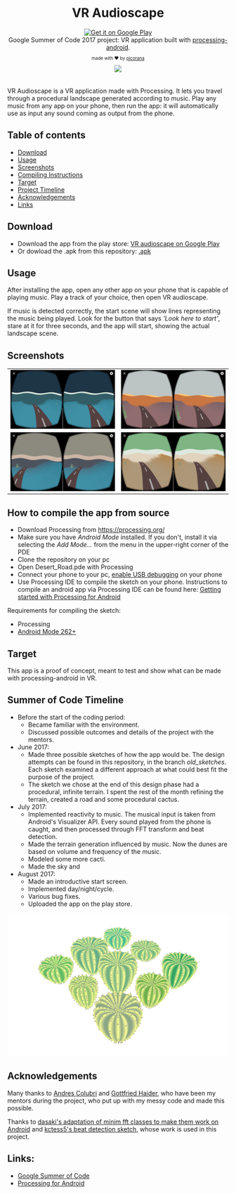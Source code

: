 <div align="center">
<h1>VR Audioscape</h1>
<a href='https://play.google.com/store/apps/details?id=com.picorana.vraudioscape&pcampaignid=MKT-Other-global-all-co-prtnr-py-PartBadge-Mar2515-1'><img alt='Get it on Google Play' width=150 src='https://play.google.com/intl/en_us/badges/images/generic/en_badge_web_generic.png'/></a>
<div>Google Summer of Code 2017 project: VR application built with <a href="https://github.com/processing/processing-android">processing-android</a>.</div>
<p style="font-size:10px">made with ♥ by <a href="https://picorana.github.io">picorana</a></p>
</div>

<div align="center">
  <img src="docs/index4.gif">
</div>
<br>

VR Audioscape is a VR application made with Processing.
It lets you travel through a procedural landscape generated according to music. Play any music from any app on your phone, then run the app: it will automatically use as input any sound coming as output from the phone.

## Table of contents
- [Download](#download)
- [Usage](#usage)
- [Screenshots](#screenshots)
- [Compiling Instructions](#how-to-compile-the-app-from-source)
- [Target](#target)
- [Project Timeline](#summer-of-code-timeline)
- [Acknowledgements](#acknowledgements)
- [Links](#links)

## Download
- Download the app from the play store: [VR audioscape on Google Play](https://play.google.com/store/apps/details?id=com.picorana.vraudioscape)
- Or dowload the .apk from  this repository: [.apk ](https://github.com/picorana/VR_Demo_GSoC17/blob/master/Desert_Road/build/desert_road_release_signed_aligned.apk)

## Usage
After installing the app, open any other app on your phone that is capable of playing music. Play a track of your choice, then open VR audioscape.

If music is detected correctly, the start scene will show lines representing the music being played. Look for the button that says *'Look here to start'*, stare at it for three seconds, and the app will start, showing the actual landscape scene.

## Screenshots
<table style="width:100%">
 <tr>
   <td><img src='docs/screen1.png'></td>
   <td><img src='docs/screen2.png'></td>
 </tr>
 <tr>
   <td><img src='docs/screen3.png'></td>
   <td><img src='docs/screen4.png'></td>
 </tr>
</table>

## How to compile the app from source
* Download Processing from https://processing.org/
* Make sure you have *Android Mode* installed. If you don't, install it via selecting the *Add Mode...* from the menu in the upper-right corner of the PDE
* Clone the repository on your pc
* Open Desert_Road.pde with Processing
* Connect your phone to your pc, [enable USB debugging](https://developer.android.com/studio/run/device.html#setting-up) on your phone
* Use Processing IDE to compile the sketch on your phone. Instructions to compile an android app via Processing IDE can be found here: [Getting started with Processing for Android](http://android.processing.org/tutorials/getting_started/index.html)

Requirements for compiling the sketch:
* Processing
* [Android Mode 262+](https://github.com/processing/processing-android/releases)

## Target
This app is a proof of concept, meant to test and show what can be made with processing-android in VR.


## Summer of Code Timeline
* Before the start of the coding period:
    - Became familiar with the environment.
    - Discussed possible outcomes and details of the project with the mentors.
* June 2017:
    - Made three possible sketches of how the app would be. The design attempts can be found in this repository, in the branch *old_sketches*. Each sketch examined a different approach at what could best fit the purpose of the project.
    - The sketch we chose at the end of this design phase had a procedural, infinite terrain. I spent the rest of the month refining the terrain, created a road and some procedural cactus.
* July 2017:
    - Implemented reactivity to music. The musical input is taken from Android's Visualizer API. Every sound played from the phone is caught, and then processed through FFT transform and beat detection.
    - Made the terrain generation influenced by music. Now the dunes are based on volume and frequency of the music.
    - Modeled some more cacti.
    - Made the sky and
* August 2017:
    - Made an introductive start screen.
    - Implemented day/night/cycle.
    - Various bug fixes.
    - Uploaded the app on the play store.

<img src="docs/cacti.png">


## Acknowledgements
Many thanks to [Andres Colubri](https://github.com/codeanticode) and [Gottfried Haider](https://github.com/gohai), who have been my mentors during the project, who put up with my messy code and made this possible.

Thanks to [dasaki's adaptation of minim fft classes to make them work on Android](https://github.com/dasaki/android_fft_minim) and [kctess5's beat detection sketch](https://github.com/kctess5/Processing-Beat-Detection), whose work is used in this project.

## Links:
* [Google Summer of Code](https://summerofcode.withgoogle.com/)
* [Processing for Android](http://android.processing.org/index.html)
